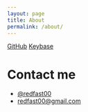 ```yaml
---
layout: page
title: About
permalink: /about/
---
```


<a target="_blank" href="http://github.com/redfast00"><i class="fa fa-github"></i> GitHub</a>
<a target="_blank" href="https://keybase.io/redfast00">Keybase</a>

# Contact me

<ul>
    <li><a target="_blank" href="https://twitter.com/redfast00"><i class="fa fa-twitter"></i> @redfast00</a></li>
    <li><a target="_blank" href="mailto:redfast00@gmail.com"><i class="fa fa-envelope"></i> redfast00@gmail.com</a></li>
</ul>
